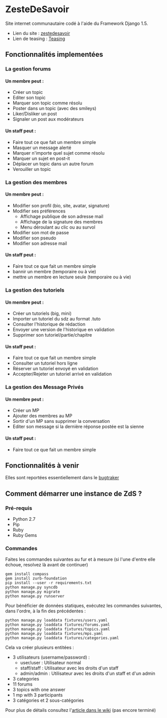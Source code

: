 ZesteDeSavoir
=============
Site internet communautaire codé à l'aide du Framework Django 1.5.

* Lien du site : [zestedesavoir](http://www.zestedesavoir.com)
* Lien de teasing : [Teasing](http://zestedesavoir.com/teasing/)

Fonctionnalités implementées
----------------------------
### La gestion forums
#### Un membre peut :
* Créer un topic
* Editer son topic
* Marquer son topic comme résolu
* Poster dans un topic (avec des smileys)
* Liker/Disliker un post
* Signaler un post aux modérateurs

#### Un staff peut :
* Faire tout ce que fait un membre simple
* Masquer un message alerté
* Marquer n'importe quel sujet comme résolu
* Marquer un sujet en post-it
* Déplacer un topic dans un autre forum
* Verouiller un topic

### La gestion des membres
#### Un membre peut :
* Modifier son profil (bio, site, avatar, signature)
* Modifier ses préférences
    * Affichage publique de son adresse mail
    * Affichage de la signature des membres
    * Menu déroulant au clic ou au survol
* Modifier son mot de passe
* Modifier son pseudo
* Modifier son adresse mail

#### Un staff peut :
* Faire tout ce que fait un membre simple
* bannir un membre (temporaire ou à vie)
* mettre un membre en lecture seule (temporaire ou à vie)

### La gestion des tutoriels
#### Un membre peut :
* Créer un tutoriels (big, mini)
* Importer un tutoriel du sdz au format .tuto
* Consulter l'historique de rédaction
* Envoyer une version de l'historique en validation
* Supprimer son tutoriel/partie/chapitre

#### Un staff peut :
* Faire tout ce que fait un membre simple
* Consulter un tutoriel hors ligne
* Réserver un tutoriel envoyé en validation
* Accepter/Rejeter un tutoriel arrivé en validation

### La gestion des Message Privés
#### Un membre peut :
* Créer un MP
* Ajouter des membres au MP
* Sortir d'un MP sans supprimer la conversation
* Editer son message si la dernière réponse postée est la sienne

#### Un staff peut :
* Faire tout ce que fait un membre simple

Fonctionnalités à venir
-----------------------
Elles sont reportées essentiellement dans le [bugtraker](https://github.com/Taluu/ZesteDeSavoir/issues?state=open)

Comment démarrer une instance de ZdS ?
--------------------------------------
### Pré-requis
- Python 2.7
- Pip
- Ruby
- Ruby Gems

### Commandes
Faites les commandes suivantes au fur et à mesure (si l'une d'entre elle échoue, resolvez là avant de continuer)

```console
gem install compass
gem install zurb-foundation
pip install --user -r requirements.txt
python manage.py syncdb
python manage.py migrate
python manage.py runserver
```

Pour bénéficier de données statiques, exécutez les commandes suivantes, dans l'ordre, à la fin des précédentes :

```console
python manage.py loaddata fixtures/users.yaml
python manage.py loaddata fixtures/forums.yaml
python manage.py loaddata fixtures/topics.yaml
python manage.py loaddata fixtures/mps.yaml
python manage.py loaddata fixtures/categories.yaml
```

Cela va créer plusieurs entitées :

* 3 utilisateurs (username/password) :
	* user/user : Utilisateur normal
	* staff/staff : Utilisateur avec les droits d'un staff
	* admin/admin : Utilisateur avec les droits d'un staff et d'un admin
* 3 categories
* 11 forums
* 3 topics with one answer
* 1 mp with 3 participants
* 3 catégories et 2 sous-catégories

Pour plus de détails consultez l'[article dans le wiki](https://github.com/Taluu/ZesteDeSavoir/wiki) (pas encore terminé)
